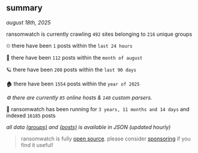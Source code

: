 
## summary
_august 18th, 2025_

ransomwatch is currently crawling `492` sites belonging to `216` unique groups

⏲ there have been `1` posts within the `last 24 hours`

🦈 there have been `112` posts within the `month of august`

🪐 there have been `208` posts within the `last 90 days`

🏚 there have been `1554` posts within the `year of 2025`

_⚙️ there are currently `85` online hosts & `140` custom parsers._

🦕 ransomwatch has been running for `3 years, 11 months and 14 days` and indexed `16185` posts

_all data  [(groups)](http://ransomwhat.telemetry.ltd/groups) and [(posts)](http://ransomwhat.telemetry.ltd/posts) is available in JSON (updated hourly)_

> ransomwatch is fully [open source](https://github.com/joshhighet/ransomwatch#ransomwatch--). please consider [sponsoring](https://github.com/sponsors/joshhighet) if you find it useful!
